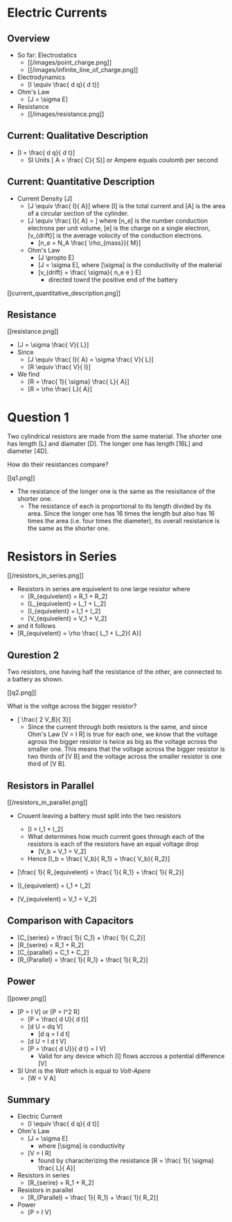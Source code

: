 # Electric Currents

## Overview
* So far: Electrostatics
  * [[/images/point_charge.png]]
  * [[/images/infinite_line_of_charge.png]]
* Electrodynamics
  * \[I \equiv \frac{ d q}{ d t}\]
* Ohm's Law 
  * \[J = \sigma E\]
* Resistance
  * [[/images/resistance.png]]
  

## Current: Qualitative Description
* \[I = \frac{ d q}{ d t}\]
  * SI Units \[ A = \frac{ C}{ S}\] or Ampere equals coulomb per second

## Current: Quantitative Description
* Current Density \[J\]
  * \[J \equiv \frac{ I}{ A}\] where \[I\] is the total current 
    and \[A\] is the area of a circular section of the cylinder.
  * \[J \equiv \frac{ I}{ A} = \] where \[n_e\] is the number 
    conduction electrons per unit volume, \[e\] is the charge 
    on a single electron, \[v_{drift}\] is the average volocity 
    of the conduction electrons.
      * \[n_e = N_A \frac{ \rho_{mass}}{ M}\]
  * Ohm's Law
    * \[J \propto E\]
    * \[J = \sigma E\], where \[\sigma\] is the conductivity 
      of the material
    * \[v_{drift} = \frac{ \sigma}{ n_e e } E\]
      * directed towrd the positive end of the battery

[[current_quantitative_description.png]]

## Resistance

[[resistance.png]]
* \[J = \sigma \frac{ V}{ L}\]
* Since 
  * \[J \equiv \frac{ I}{ A} = \sigma \frac{ V}{ L}\]
  * \[R \equiv \frac{ V}{ I}\]
* We find 
  * \[R = \frac{ 1}{ \sigma} \frac{ L}{ A}\]
  * \[R = \rho \frac{ L}{ A}\]

# Question 1
Two cylindrical resistors are made from the same material. 
The shorter one has length \[L\] and diamater \[D\]. The longer 
one has length \[16L\] and diameter \[4D\].

How do their resistances compare?

[[q1.png]]

* The resistance of the longer one is the same as the 
  resisitance of the shorter one.
  * The resistance of each is proportional to its length 
    divided by its area. Since the longer one has 16 times 
    the length but also has 16 times the area 
    (i.e. four times the diameter), its overall resistance 
    is the same as the shorter one.

# Resistors in Series
[[/resistors_in_series.png]]

* Resistors in series are equivelent to one large resistor where
  * \[R_{equivelent} = R_1 + R_2\]
  * \[L_{equivelent} = L_1 + L_2\]
  * \[I_{equivelent} = I_1 + I_2\]
  * \[V_{equivelent} = V_1 + V_2\]
* and it follows 
* \[R_{equivelent} = \rho \frac{ L_1 + L_2}{ A}\]

## Qurestion 2

Two resistors, one having half the resistance of the other, are 
connected to a battery as shown. 

[[q2.png]]

What is the voltge across the bigger resistor?

* \[ \frac{ 2 V_B}{ 3}\]
  * Since the current through both resistors is the same, and 
    since Ohm's Law \[V = I R\] is true for each one, we know 
    that the voltage agross the bigger resistor is twice as big 
    as the voltage across the smaller one. This means that the 
    voltage across the bigger resistor is two thirds of \[V B\] 
    and the voltage across the smaller resistor is one third 
    of \[V B\].

## Resistors in Parallel
  
[[/resistors_in_parallel.png]]

* Cruuent leaving a battery must split into the two resistors
  * \[I = I_1 + I_2\]
  * What determines how much current goes through each of the 
    resistors is each of the resistors have an equal voltage drop
      * \[V_b = V_1 = V_2\]
  * Hence \[I_b = \frac{ V_b}{ R_1} + \frac{ V_b}{ R_2}\]

* \[\frac{ 1}{ R_{equivelent} = \frac{ 1}{ R_1} + \frac{ 1}{ R_2}\]
* \[I_{equivelent} = I_1 + I_2\]
* \[V_{equivelent} = V_1 = V_2\]

## Comparison with Capacitors

* \[C_{series} = \frac{ 1}{ C_1} + \frac{ 1}{ C_2}\]
* \[R_{serire} = R_1 + R_2\]
* \[C_{parallel} = C_1 + C_2\]
* \[R_{Parallel} = \frac{ 1}{ R_1} + \frac{ 1}{ R_2}\]

## Power
[[power.png]]
* \[P = I V\] or \[P = I^2 R\]
  * \[P = \frac{ d U}{ d t}\]
  * \[d U = dq V\]
      * \[d q = I d t\]
  * \[d U = I d t V\]
  * \[P = \frac{ d U}}{ d t} = I V\]
      * Valid for any device which \[I\] flows accross a 
        potential difference \[V\]
* SI Unit is the _Watt_ which is equal to _Volt-Apere_
  * \[W = V A\]

## Summary
* Electric Current
  * \[I \equiv \frac{ d q}{ d t}\]
* Ohm's Law
  * \[J = \sigma E\]
      * where \[\sigma\] is conductivity
  * \[V = I R\]
      * found by characiterizing the resistance 
        \[R = \frac{ 1}{ \sigma} \frac{ L}{ A}\]
* Resistors in series
  * \[R_{serire} = R_1 + R_2\]
* Resistors in parallel
  * \[R_{Parallel} = \frac{ 1}{ R_1} + \frac{ 1}{ R_2}\]
* Power
  * \[P = I V\]